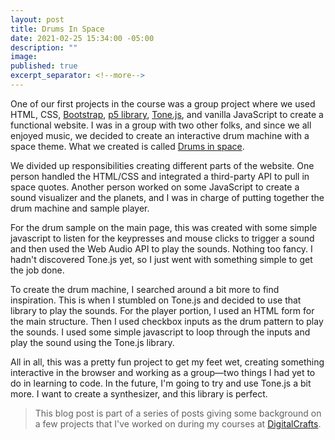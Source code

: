 ```yaml
---
layout: post
title: Drums In Space
date: 2021-02-25 15:34:00 -05:00
description: ""
image: 
published: true
excerpt_separator: <!--more-->
---
```


One of our first projects in the course was a group project where we used HTML, CSS, [Bootstrap](https://getbootstrap.com/), [p5 library](https://p5js.org/libraries/), [Tone.js](https://tonejs.github.io/), and vanilla JavaScript to create a functional website. I was in a group with two other folks, and since we all enjoyed music, we decided to create an<!--more--> interactive drum machine with a space theme. What we created is called [Drums in space](https://github.com/jnutterdev/drums-in-space).

We divided up responsibilities creating different parts of the website. One person handled the HTML/CSS and integrated a third-party API to pull in space quotes. Another person worked on some JavaScript to create a sound visualizer and the planets, and I was in charge of putting together the drum machine and sample player. 

For the drum sample on the main page, this was created with some simple javascript to listen for the keypresses and mouse clicks to trigger a sound and then used the Web Audio API to play the sounds. Nothing too fancy. I hadn't discovered Tone.js yet, so I just went with something simple to get the job done. 

To create the drum machine, I searched around a bit more to find inspiration. This is when I stumbled on Tone.js and decided to use that library to play the sounds. For the player portion, I used an HTML form for the main structure. Then I used checkbox inputs as the drum pattern to play the sounds. I used some simple javascript to loop through the inputs and play the sound using the Tone.js library.

All in all, this was a pretty fun project to get my feet wet, creating something interactive in the browser and working as a group—two things I had yet to do in learning to code. In the future, I'm going to try and use Tone.js a bit more. I want to create a synthesizer, and this library is perfect. 

> This blog post is part of a series of posts giving some background on a few projects that I've worked on during my courses at [DigitalCrafts](https://www.digitalcrafts.com/).